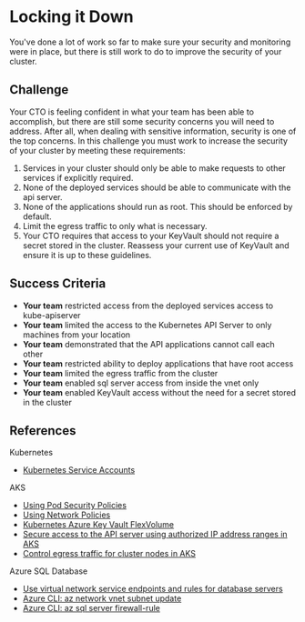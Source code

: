# Locking it Down

You've done a lot of work so far to make sure your security and monitoring were in place, but there is still work to do to improve the security of your cluster.

## Challenge

Your CTO is feeling confident in what your team has been able to accomplish, but there are still some security concerns you will need to address. After all, when dealing with sensitive information, security is one of the top concerns. In this challenge you must work to increase the security of your cluster by meeting these requirements:

1. Services in your cluster should only be able to make requests to other services if explicitly required.
1. None of the deployed services should be able to communicate with the api server.
1. None of the applications should run as root.  This should be enforced by default.
1. Limit the egress traffic to only what is necessary.
1. Your CTO requires that access to your KeyVault should not require a secret stored in the cluster. Reassess your current use of KeyVault and ensure it is up to these guidelines.

## Success Criteria

- **Your team** restricted access from the deployed services access to kube-apiserver
- **Your team** limited the access to the Kubernetes API Server to only machines from your location
- **Your team** demonstrated that the API applications cannot call each other
- **Your team** restricted ability to deploy applications that have root access
- **Your team** limited the egress traffic from the cluster
- **Your team** enabled sql server access from inside the vnet only
- **Your team** enabled KeyVault access without the need for a secret stored in the cluster

## References

Kubernetes

- [Kubernetes Service Accounts](https://kubernetes.io/docs/reference/access-authn-authz/service-accounts-admin/)

AKS

- [Using Pod Security Policies](https://docs.microsoft.com/en-us/azure/aks/use-pod-security-policies)
- [Using Network Policies](https://docs.microsoft.com/en-us/azure/aks/use-network-policies)
- [Kubernetes Azure Key Vault FlexVolume](https://github.com/Azure/kubernetes-keyvault-flexvol)
- [Secure access to the API server using authorized IP address ranges in AKS](https://docs.microsoft.com/en-us/azure/aks/api-server-authorized-ip-ranges)
- [Control egress traffic for cluster nodes in AKS](https://docs.microsoft.com/en-us/azure/aks/limit-egress-traffic)

Azure SQL Database

- [Use virtual network service endpoints and rules for database servers](https://docs.microsoft.com/en-us/azure/sql-database/sql-database-vnet-service-endpoint-rule-overview)
- [Azure CLI: az network vnet subnet update](https://docs.microsoft.com/en-us/cli/azure/network/vnet/subnet?view=azure-cli-latest#az-network-vnet-subnet-update)
- [Azure CLI: az sql server firewall-rule](https://docs.microsoft.com/en-us/cli/azure/sql/server/firewall-rule?view=azure-cli-latest)
